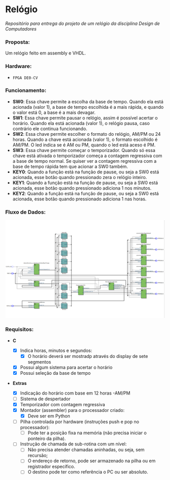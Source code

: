 # Relógio 

*Repositório para entrega do projeto de um relógio da disciplina Design de Computadores*

### Proposta:

Um relógio feito em assembly e VHDL.

### Hardware:
 
- `FPGA DE0-CV` 

### Funcionamento:
- **SW0**: Essa chave permite a escolha da base de tempo. Quando ela está acionada (valor 1), a base de tempo escolhida é a mais rápida, e quando o valor está 0, a base é 
a mais devagar. 
- **SW1**: Essa chave permite pausar o relógio, assim é possível acertar o horário. Quando ela está acionada (valor 1), o relógio pausa, caso contrário ele continua funcionando.
- **SW2**: Essa chave permite escolher o formato do relógio, AM/PM ou 24 horas. Quando a chave está acionada (valor 1), o formato escolhido é AM/PM. O led indica se é AM ou PM, quando o led está aceso é PM. 
- **SW3**: Essa chave permite começar o temporizador. Quando só essa chave está ativada o temporizador começa a contagem regressiva com a base de tempo normal. Se quiser ver a contagem regressiva com a base de tempo rápida tem que acionar a SW0 também. 
- **KEY0**: Quando a função está na função de pause, ou seja a SW0 está acionada, esse botão quando pressionado zera o relógio inteiro. 
- **KEY1**: Quando a função está na função de pause, ou seja a SW0 está acionada, esse botão quando pressionado adiciona 1 nos minutos. 
- **KEY2**: Quando a função está na função de pause, ou seja a SW0 está acionada, esse botão quando pressionado adiciona 1 nas horas. 

### Fluxo de Dados:
![foto](./fluxo.png)
### Requisitos:

- **C**
    - [X] Indica horas, minutos e segundos:
        - [X] O horário deverá ser mostradp através do display de sete segmentos
    - [X] Possui algum sistema para acertar o horário
    - [X] Possui seleção da base de tempo
    
- **Extras**

    - [X] Indicação do horário com base em 12 horas -AM/PM
    - [ ] Sistema de despertador
    - [X] Temporizador com contagem regressiva
    - [x] Montador (assembler) para o processador criado:
        - [x] Deve ser em Python
    - [ ] Pilha controlada por hardware (instruções push e pop no processador):
        - [ ] Pode ter a posição fixa na memória (não precisa iniciar o ponteiro da pilha).
    - [ ] Instrução de chamada de sub-rotina com um nível:
        - [ ] Não precisa atender chamadas aninhadas, ou seja, sem recursão;
        - [ ] O endereço de retorno, pode ser armazenado na pilha ou em registrador específico.
        - [ ] O destino pode ter como referência o PC ou ser absoluto.
